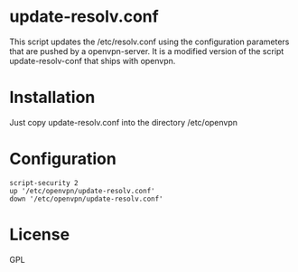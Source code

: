 # update-resolv.conf

This script updates the /etc/resolv.conf using the configuration parameters that
are pushed by a openvpn-server. It is a modified version of the script update-resolv-conf
that ships with openvpn.

# Installation

Just copy update-resolv.conf into the directory /etc/openvpn

# Configuration


```
script-security 2
up '/etc/openvpn/update-resolv.conf'
down '/etc/openvpn/update-resolv.conf'
```

# License

GPL
